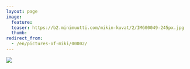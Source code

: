 ```yaml
---
layout: page
image:
  feature:
  teaser: https://b2.minimuutti.com/mikin-kuvat/2/IMG00049-245px.jpg
  thumb:
redirect_from:
  - /en/pictures-of-miki/00002/
---
```


![](https://b2.minimuutti.com/mikin-kuvat/2/IMG00049-800px.jpg)
